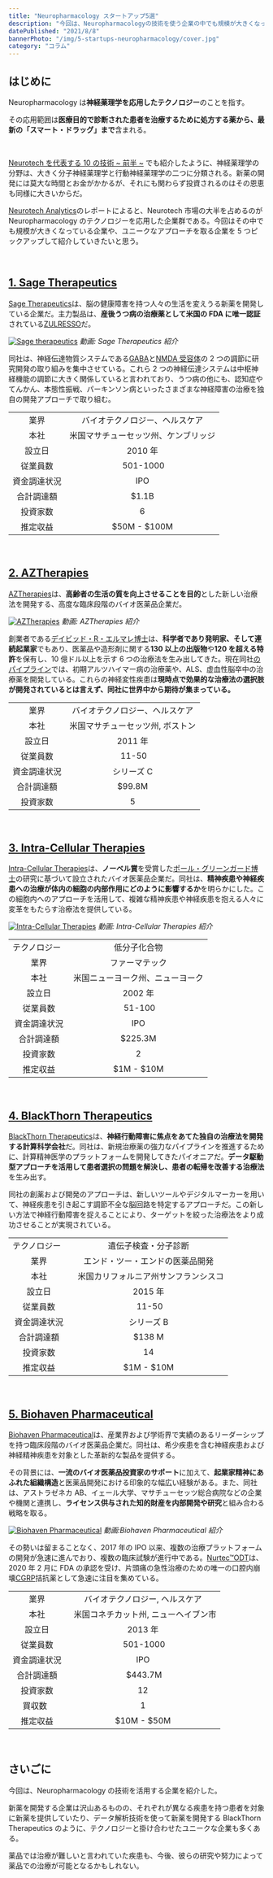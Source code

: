 ```yaml
---
title: "Neuropharmacology スタートアップ5選"
description: "今回は、Neuropharmacologyの技術を使う企業の中でも規模が大きくなっている企業や、ユニークなアプローチを取る企業を5つピックアップして紹介していく。"
datePublished: "2021/8/8"
bannerPhoto: "/img/5-startups-neuropharmacology/cover.jpg"
category: "コラム"
---
```


## はじめに

Neuropharmacology は**神経薬理学を応用したテクノロジー**のことを指す。

その応用範囲は**医療目的で診断された患者を治療するために処方する薬から、最新の「スマート・ドラッグ」まで**含まれる。

&nbsp;

[Neurotech を代表する 10 の技術 ~ 前半 ~](https://neurotechjp.com/jp/blog/10-major-types-of-neurotech/) でも紹介したように、神経薬理学の分野は、大きく分子神経薬理学と行動神経薬理学の二つに分類される。新薬の開発には莫大な時間とお金がかかるが、それにも関わらず投資されるのはその恩恵も同様に大きいからだ。

[Neurotech Analytics](https://neurotech.com/)のレポートによると、Neurotech 市場の大半を占めるのが Neuropharmacology のテクノロジーを応用した企業群である。今回はその中でも規模が大きくなっている企業や、ユニークなアプローチを取る企業を 5 つピックアップして紹介していきたいと思う。

&nbsp;

## [1. Sage Therapeutics](https://www.sagerx.com/)

[Sage Therapeutics](https://www.sagerx.com/)は、脳の健康障害を持つ人々の生活を変えうる新薬を開発している企業だ。主力製品は、**産後うつ病の治療薬として米国の FDA に唯一認証**されている[ZULRESSO](https://www.zulresso.com/)だ。

[![Sage therapeutics](https://neurotechjp.com/img/5-startups-neuropharmacology/sage-therapeutics-video.jpg)](https://www.sagerx.com/about-us/)
_動画: Sage Therapeutics 紹介_

同社は、神経伝達物質システムである[GABA](https://ja.wikipedia.org/wiki/%CE%93-%E3%82%A2%E3%83%9F%E3%83%8E%E9%85%AA%E9%85%B8#:~:text=%CE%B3%2D%E3%82%A2%E3%83%9F%E3%83%8E%E9%85%AA%E9%85%B8%EF%BC%88%E3%82%AC%E3%83%B3%E3%83%9E%2D,%E3%81%A6%E3%81%84%E3%82%8B%E7%89%A9%E8%B3%AA%E3%81%A7%E3%81%82%E3%82%8B%E3%80%82)と[NMDA 受容体](https://ja.wikipedia.org/wiki/NMDA%E5%9E%8B%E3%82%B0%E3%83%AB%E3%82%BF%E3%83%9F%E3%83%B3%E9%85%B8%E5%8F%97%E5%AE%B9%E4%BD%93)の 2 つの調節に研究開発の取り組みを集中させている。これら 2 つの神経伝達システムは中枢神経機能の調節に大きく関係していると言われており、うつ病の他にも、認知症やてんかん、本態性振戦、パーキンソン病といったさまざまな神経障害の治療を独自の開発アプローチで取り組む。

|              |                                      |
| :----------: | :----------------------------------: |
|     業界     |    バイオテクノロジー、ヘルスケア    |
|     本社     | 米国マサチューセッツ州、ケンブリッジ |
|    設立日    |               2010 年                |
|   従業員数   |               501-1000               |
| 資金調達状況 |                 IPO                  |
|  合計調達額  |                $1.1B                 |
|   投資家数   |                  6                   |
|   推定収益   |             $50M - $100M             |

&nbsp;

## [2. AZTherapies](https://aztherapies.com/)

[AZTherapies](https://aztherapies.com/)は、**高齢者の生活の質を向上させることを目的**とした新しい治療法を開発する、高度な臨床段階のバイオ医薬品企業だ。

[![AZTherapies](https://neurotechjp.com/img/5-startups-neuropharmacology/aztherapies-video.jpg)](https://vimeo.com/153961980)
_動画: AZTherapies 紹介_

創業者である[デイビッド・R・エルマレ博士](https://aztherapies.com/about-us/david-elmaleh-phd)は、**科学者であり発明家、そして連続起業家**でもあり、医薬品や造形剤に関する**130 以上の出版物**や**120 を超える特許**を保有し、10 億ドル以上を示す 6 つの治療法を生み出してきた。現在同社[のパイプライン](https://aztherapies.com/pipeline/)では、初期アルツハイマー病の治療薬や、ALS、虚血性脳卒中の治療薬を開発している。これらの神経変性疾患は**現時点で効果的な治療法の選択肢が開発されているとは言えず、同社に世界中から期待が集まっている。**

|              |                                  |
| :----------: | :------------------------------: |
|     業界     |  バイオテクノロジー、ヘルスケア  |
|     本社     | 米国マサチューセッツ州, ボストン |
|    設立日    |             2011 年              |
|   従業員数   |               11-50              |
| 資金調達状況 |            シリーズ C            |
|  合計調達額  |              $99.8M              |
|   投資家数   |                5                 |

&nbsp;

## [3. Intra-Cellular Therapies](https://www.intracellulartherapies.com/)

[Intra-Cellular Therapies](https://www.intracellulartherapies.com/)は、**ノーベル賞**を受賞した[ポール・グリーンガード博士](https://www.nobelprize.org/prizes/medicine/2000/greengard/facts/)の研究に基づいて設立されたバイオ医薬品企業だ。同社は、**精神疾患や神経疾患への治療が体内の細胞の内部作用にどのように影響するか**を明らかにした。この細胞内へのアプローチを活用して、複雑な精神疾患や神経疾患を抱える人々に変革をもたらす治療法を提供している。

[![Intra-Cellular Therapies](https://neurotechjp.com/img/5-startups-neuropharmacology/intra-cellular-video.jpg)](https://youtu.be/M4_JgS07hBs)
_動画: Intra-Cellular Therapies 紹介_

|                |                                  |
| :------------: | :------------------------------: |
| テクノロジー   |           低分子化合物           |
|      業界      |          ファーマテック          |
|      本社      | 米国ニューヨーク州、ニューヨーク |
|     設立日     |             2002 年              |
|    従業員数    |              51-100              |
|  資金調達状況  |               IPO                |
|   合計調達額   |             $225.3M              |
|    投資家数    |                2                 |
|    推定収益    |            $1M - $10M            |

&nbsp;

## [4. BlackThorn Therapeutics](https://www.blackthornrx.com/)

[BlackThorn Therapeutics](https://www.blackthornrx.com/)は、**神経行動障害に焦点をあてた独自の治療法を開発する計算科学会社**だ。同社は、新規治療薬の強力なパイプラインを推進するために、計算精神医学のプラットフォームを開発してきたパイオニアだ。**データ駆動型アプローチを活用して患者選択の問題を解決し、患者の転帰を改善する治療法**を生み出す。

同社の創薬および開発のアプローチは、新しいツールやデジタルマーカーを用いて、神経疾患を引き起こす調節不全な脳回路を特定するアプローチだ。この新しい方法で神経行動障害を捉えることにより、ターゲットを絞った治療法をより成功させることが実現されている。

|                |                                        |
| :------------: | :------------------------------------: |
| テクノロジー   |          遺伝子検査・分子診断          |
|      業界      |    エンド・ツー・エンドの医薬品開発    |
|      本社      |   米国カリフォルニア州サンフランシスコ |
|     設立日     |                2015 年                 |
|    従業員数    |                  11-50                 |
|  資金調達状況  |               シリーズ B               |
|   合計調達額   |                 $138 M                 |
|    投資家数    |                   14                   |
|    推定収益    |               $1M - $10M               |

&nbsp;

## [5. Biohaven Pharmaceutical](https://www.biohavenpharma.com/)

[Biohaven Pharmaceutical](https://www.biohavenpharma.com/)は、産業界および学術界で実績のあるリーダーシップを持つ臨床段階のバイオ医薬品企業だ。同社は、希少疾患を含む神経疾患および神経精神疾患を対象とした革新的な製品を提供する。

その背景には、**一流のバイオ医薬品投資家のサポート**に加えて、**起業家精神にあふれた組織構造**と医薬品開発における印象的な幅広い経験がある。また、同社は、アストラゼネカ AB、イェール大学、マサチューセッツ総合病院などの企業や機関と連携し、**ライセンス供与された知的財産を内部開発や研究**と組み合わる戦略を取る。

[![Biohaven Pharmaceutical](https://neurotechjp.com/img/5-startups-neuropharmacology/biohaven-video.jpg)](https://www.biohavenpharma.com/science-pipeline/cgrp)
_動画:Biohaven Pharmaceutical 紹介_

その勢いは留まることなく、2017 年の IPO 以来、複数の治療プラットフォームの開発が急速に進んでおり、複数の臨床試験が進行中である。[Nurtec™ODT](https://www.nurtec.com/)は、2020 年 2 月に FDA の承認を受け、片頭痛の急性治療のための唯一の口腔内崩壊[CGRP](https://ja.wikipedia.org/wiki/%E3%82%AB%E3%83%AB%E3%82%B7%E3%83%88%E3%83%8B%E3%83%B3%E9%81%BA%E4%BC%9D%E5%AD%90%E9%96%A2%E9%80%A3%E3%83%9A%E3%83%97%E3%83%81%E3%83%89)拮抗薬として急速に注目を集めている。

|              |                                        |
| :----------: | :------------------------------------: |
|     業界     |     バイオテクノロジー, ヘルスケア     |
|     本社     |   米国コネチカット州, ニューヘイブン市 |
|    設立日    |                2013 年                 |
|   従業員数   |                501-1000                |
| 資金調達状況 |                  IPO                   |
|  合計調達額  |                 $443.7M                |
|   投資家数   |                   12                   |
|   買収数     |                   1                    |
|   推定収益   |              $10M - $50M               |

&nbsp;

## さいごに

今回は、Neuropharmacology の技術を活用する企業を紹介した。

新薬を開発する企業は沢山あるものの、それぞれが異なる疾患を持つ患者を対象に新薬を提供していたり、データ解析技術を使って新薬を開発する BlackThorn Therapeutics のように、テクノロジーと掛け合わせたユニークな企業も多くある。

薬品では治療が難しいと言われていた疾患も、今後、彼らの研究や努力によって薬品での治療が可能となるかもしれない。
